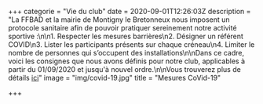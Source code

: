 +++
categorie = "Vie du club"
date = 2020-09-01T12:26:03Z
description = "La FFBAD et la mairie de Montigny le Bretonneux nous imposent un protocole sanitaire afin de pouvoir pratiquer sereinement notre activité sportive :\n\n1. Respecter les mesures barrières\n2. Désigner un référent COVID\n3. Lister les participants présents sur chaque créneau\n4. Limiter le nombre de personnes qui s’occupent des installations\n\nDans ce cadre, voici les consignes que nous avons définis pour notre club, applicables à partir du 01/09/2020 et jusqu'à nouvel ordre.\n\nVous trouverez plus de détails [ici]()"
image = "img/covid-19.jpg"
title = "Mesures CoVid-19"

+++
